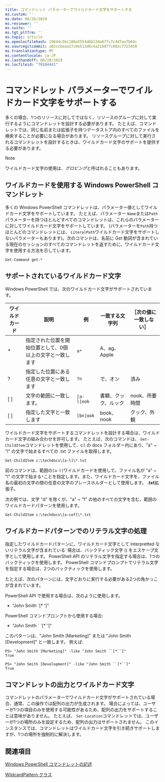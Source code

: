 ```yaml
---
title: コマンドレット パラメーターでワイルドカード文字をサポートする
ms.custom: ''
ms.date: 08/26/2019
ms.reviewer: ''
ms.suite: ''
ms.tgt_pltfrm: ''
ms.topic: article
ms.openlocfilehash: 19644c5bc186a5554d6b134a67fc7c4d7aa7b64c
ms.sourcegitcommit: a02ccbeaa17c0e513d6c4a21b877c88ac7725458
ms.translationtype: MT
ms.contentlocale: ja-JP
ms.lasthandoff: 08/28/2019
ms.locfileid: "70104441"
---
```

# <a name="supporting-wildcard-characters-in-cmdlet-parameters"></a>コマンドレット パラメーターでワイルドカード文字をサポートする

多くの場合、1つのリソースに対してではなく、リソースのグループに対して実行するようにコマンドレットを設計する必要があります。 たとえば、コマンドレットでは、同じ名前または拡張子を持つデータストア内のすべてのファイルを検索することが必要になる場合があります。 リソースグループに対して実行されるコマンドレットを設計するときは、ワイルドカード文字のサポートを提供する必要があります。

> [!NOTE]
> ワイルドカード文字の使用は、*グロビング*と呼ばれることもあります。

## <a name="windows-powershell-cmdlets-that-use-wildcards"></a>ワイルドカードを使用する Windows PowerShell コマンドレット

 多くの Windows PowerShell コマンドレットは、パラメーター値としてワイルドカード文字をサポートしています。 たとえば、パラメーター `Name`または`Path`パラメーターを持つほとんどすべてのコマンドレットは、これらのパラメーターに対してワイルドカード文字をサポートしています。 (パラメーターを`Path`持つほとんどのコマンドレットには、 `LiteralPath`ワイルドカード文字をサポートしないパラメーターもあります)。次のコマンドは、名前に Get 動詞が含まれている現在のセッションのすべてのコマンドレットを返すために、ワイルドカード文字を使用する方法を示しています。

 `Get-Command get-*`

## <a name="supported-wildcard-characters"></a>サポートされているワイルドカード文字

Windows PowerShell では、次のワイルドカード文字がサポートされています。

| ワイルドカード |                             説明                             |  例   |     一致する文字列      | ［次の値に一致しない］ |
| -------- | ------------------------------------------------------------------- | ---------- | ---------------- | -------------- |
| *        | 指定された位置を開始位置として、0個以上の文字と一致します | `a*`       | A、ag、Apple     |                |
| ?        | 指定した位置にある任意の文字と一致します                     | `?n`       | で、オン       | 済み            |
| [ ]      | 文字の範囲に一致します。                                       | `[a-l]ook` | 書籍、クック、ルック | nook、所要時間     |
| [ ]      | 指定した文字と一致します                                    | `[bn]ook`  | book、nook       | クック、外観     |

ワイルドカード文字をサポートするコマンドレットを設計する場合は、ワイルドカード文字の組み合わせを許可します。 たとえば、次のコマンドは、 `Get-ChildItem`コマンドレットを使用して、c:\ の docs フォルダー内にあり、"a" ~ "l" の文字で始まるすべての .txt ファイルを取得します。

`Get-ChildItem c:\techdocs\[a-l]\*.txt`

前のコマンドは、範囲の`[a-l]`ワイルドカードを使用して、ファイル名が "a" ~ "l" の文字で始まる`*`ことを指定します。また、ワイルドカード文字を、ファイル名の最初の文字の間の任意の文字のプレースホルダーとして使用します。 **.txt**拡張子。

次の例では、文字 "d" を除くが、"a" ~ "f" の他のすべての文字を含む、範囲のワイルドカードパターンを使用します。

`Get-ChildItem c:\techdocs\[a-cef]\*.txt`

## <a name="handling-literal-characters-in-wildcard-patterns"></a>ワイルドカードパターンでのリテラル文字の処理

指定したワイルドカードパターンに、ワイルドカード文字として interpretted ないリテラル文字が含まれている`` ` ``場合は、バックティック文字 () をエスケープ文字として使用します。 PowerShell API のリテラル文字を指定する場合は、1つのバックティックを使用します。 PowerShell コマンドプロンプトでリテラル文字を指定する場合は、2つのバックティックを使用します。

たとえば、次のパターンには、文字どおりに実行する必要がある2つの角かっこが含まれています。

PowerShell API で使用する場合は、次のように使用します。

- "John Smith \`[* ']"

PowerShell コマンドプロンプトから使用する場合:

- "John Smith \` \`[*\`']"

このパターンは、"John Smith [Marketing]" または "John Smith [Development]" と一致します。 例えば:

```
PS> "John Smith [Marketing]" -like "John Smith ``[*``]"
True

PS> "John Smith [Development]" -like "John Smith ``[*``]"
True
```

## <a name="cmdlet-output-and-wildcard-characters"></a>コマンドレットの出力とワイルドカード文字

コマンドレットのパラメーターでワイルドカード文字がサポートされている場合、通常、この操作では配列の出力が生成されます。
場合によっては、ユーザーが1つの項目のみを使用する可能性があるため、配列の出力をサポートすることは意味がありません。 たとえば、 `Set-Location`コマンドレットでは、ユーザーが1つの場所のみを設定するため、配列の出力はサポートされません。 このインスタンスでは、コマンドレットはワイルドカード文字を引き続きサポートしますが、1つの場所を強制的に解決します。

## <a name="see-also"></a>関連項目

[Windows PowerShell コマンドレットの記述](./writing-a-windows-powershell-cmdlet.md)

[WildcardPattern クラス](/dotnet/api/system.management.automation.wildcardpattern)
